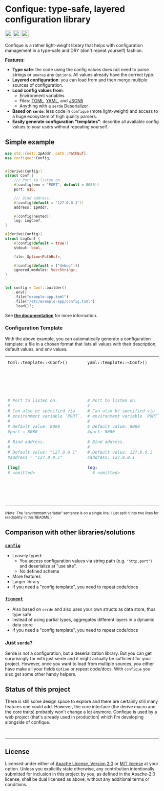 # Confique: type-safe, layered configuration library

[<img alt="CI status of main" src="https://img.shields.io/github/actions/workflow/status/LukasKalbertodt/confique/ci.yaml?branch=main&label=CI&logo=github&logoColor=white&style=for-the-badge" height="23">](https://github.com/LukasKalbertodt/confique/actions/workflows/ci.yaml)
[<img alt="Crates.io Version" src="https://img.shields.io/crates/v/confique?logo=rust&style=for-the-badge" height="23">](https://crates.io/crates/confique)
[<img alt="docs.rs" src="https://img.shields.io/crates/v/confique?color=blue&label=docs&style=for-the-badge" height="23">](https://docs.rs/confique)

Confique is a rather light-weight library that helps with configuration management in a type-safe and DRY (don't repeat yourself) fashion.

**Features**:

- **Type safe**: the code using the config values does not need to parse strings or `unwrap` any `Option`s.
  All values already have the correct type.
- **Layered configuration**: you can load from and then merge multiple sources of configuration.
- **Load config values from**:
    - Environment variables
    - Files: [TOML](https://toml.io/), [YAML](https://yaml.org/), and [JSON5](https://json5.org/)
    - Anything with a `serde` Deserializer
- **Based on `serde`**: less code in `confique` (more light-weight) and access to a huge ecosystem of high quality parsers.
- **Easily generate configuration "templates"**: describe all available config values to your users without repeating yourself.


## Simple example

```rust
use std::{net::IpAddr, path::PathBuf};
use confique::Config;


#[derive(Config)]
struct Conf {
    /// Port to listen on.
    #[config(env = "PORT", default = 8080)]
    port: u16,

    /// Bind address.
    #[config(default = "127.0.0.1")]
    address: IpAddr,

    #[config(nested)]
    log: LogConf,
}

#[derive(Config)]
struct LogConf {
    #[config(default = true)]
    stdout: bool,

    file: Option<PathBuf>,

    #[config(default = ["debug"])]
    ignored_modules: Vec<String>,
}


let config = Conf::builder()
    .env()
    .file("example-app.toml")
    .file("/etc/example-app/config.toml")
    .load()?;
```

See [**the documentation**](https://docs.rs/confique) for more information.

### Configuration Template

With the above example, you can automatically generate a configuration template:
a file in a chosen format that lists all values with their description, default values, and env values.

<table>
<tr>
    <td><code>toml::template::&lt;Conf&gt;()</code></td>
    <td><code>yaml::template::&lt;Conf&gt;()</code></td>
    <td><code>json5::template::&lt;Conf&gt;()</code></td>
</tr>
<tr>
<td>

```toml
# Port to listen on.
#
# Can also be specified via
# environment variable `PORT`.
#
# Default value: 8080
#port = 8080

# Bind address.
#
# Default value: "127.0.0.1"
#address = "127.0.0.1"

[log]
# <omitted>
```

</td>
<td>

```yaml
# Port to listen on.
#
# Can also be specified via
# environment variable `PORT`.
#
# Default value: 8080
#port: 8080

# Bind address.
#
# Default value: 127.0.0.1
#address: 127.0.0.1

log:
  # <omitted>
```

</td>
<td>

```json5
{
  // Port to listen on.
  //
  // Can also be specified via
  // environment variable `PORT`.
  //
  // Default value: 8080
  //port: 8080,

  // Bind address.
  //
  // Default value: "127.0.0.1"
  //address: "127.0.0.1",

  log: {
    // <omitted>
  },
}
```

</td>
</tr>
</table>

<sup>(Note: The "environment variable" sentence is on a single line; I just split it into two lines for readability in this README.)</sup>

## Comparison with other libraries/solutions

### [`config`](https://crates.io/crates/config)

- Loosely typed:
    - You access configuration values via string path (e.g. `"http.port"`) and deserialize at "use site".
    - No defined schema
- More features
- Larger library
- If you need a "config template", you need to repeat code/docs

### [`figment`](https://crates.io/crates/figment)

- Also based on `serde` and also uses your own structs as data store, thus type safe
- Instead of using partial types, aggregates different layers in a dynamic data store
- If you need a "config template", you need to repeat code/docs

### Just `serde`?

Serde is not a configuration, but a deserialization library.
But you can get surprisingly far with just serde and it might actually be sufficient for your project.
However, once you want to load from multiple sources, you either have make all your fields `Option` or repeat code/docs.
With `confique` you also get some other handy helpers.


## Status of this project

There is still some design space to explore and there are certainly still many features one could add.
However, the core interface (the derive macro and the core traits) probably won't change a lot anymore.
Confique is used by a web project (that's already used in production) which I'm developing alongside of confique.


<br />

---

## License

Licensed under either of <a href="LICENSE-APACHE">Apache License, Version
2.0</a> or <a href="LICENSE-MIT">MIT license</a> at your option.
Unless you explicitly state otherwise, any contribution intentionally submitted
for inclusion in this project by you, as defined in the Apache-2.0 license,
shall be dual licensed as above, without any additional terms or conditions.
